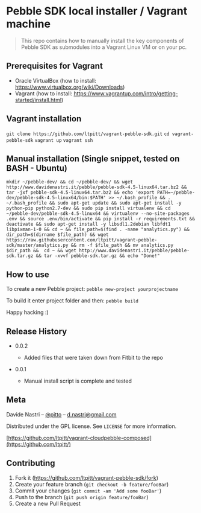 # Pebble SDK local installer / Vagrant machine
> This repo contains how to manually install the key components of Pebble SDK as submodules into a Vagrant Linux VM or on your pc.

## Prerequisites for Vagrant

- Oracle VirtualBox (how to install: https://www.virtualbox.org/wiki/Downloads)
- Vagrant (how to install: https://www.vagrantup.com/intro/getting-started/install.html)

## Vagrant installation

`git clone https://github.com/ltpitt/vagrant-pebble-sdk.git`
`cd vagrant-pebble-sdk`
`vagrant up`
`vagrant ssh`

## Manual installation (Single snippet, tested on BASH - Ubuntu)

`mkdir ~/pebble-dev/ && cd ~/pebble-dev/ && wget http://www.davidenastri.it/pebble/pebble-sdk-4.5-linux64.tar.bz2 && tar -jxf pebble-sdk-4.5-linux64.tar.bz2 && echo 'export PATH=~/pebble-dev/pebble-sdk-4.5-linux64/bin:$PATH' >> ~/.bash_profile && . ~/.bash_profile && sudo apt-get update && sudo apt-get install -y python-pip python2.7-dev && sudo pip install virtualenv && cd ~/pebble-dev/pebble-sdk-4.5-linux64 && virtualenv --no-site-packages .env && source .env/bin/activate && pip install -r requirements.txt && deactivate && sudo apt-get install -y libsdl1.2debian libfdt1 libpixman-1-0 && cd ~ && file_path=$(find . -name "analytics.py") && dir_path=$(dirname $file_path) && wget https://raw.githubusercontent.com/ltpitt/vagrant-pebble-sdk/master/analytics.py && rm -f $file_path && mv analytics.py $dir_path &&  cd ~ && wget http://www.davidenastri.it/pebble/pebble-sdk.tar.gz && tar -xvvf pebble-sdk.tar.gz && echo "Done!"`

## How to use

To create a new Pebble project:
`pebble new-project yourprojectname`


To build it enter project folder and then:
`pebble build`

Happy hacking :)

## Release History

* 0.0.2
    * Added files that were taken down from Fitbit to the repo

* 0.0.1
    * Manual install script is complete and tested

## Meta

Davide Nastri – [@pitto](https://twitter.com/pitto) – d.nastri@gmail.com

Distributed under the GPL license. See ``LICENSE`` for more information.

[https://github.com/ltpitt/vagrant-cloudpebble-composed](https://github.com/ltpitt/)

## Contributing

1. Fork it (<https://github.com/ltpitt/vagrant-pebble-sdk/fork>)
2. Create your feature branch (`git checkout -b feature/fooBar`)
3. Commit your changes (`git commit -am 'Add some fooBar'`)
4. Push to the branch (`git push origin feature/fooBar`)
5. Create a new Pull Request
